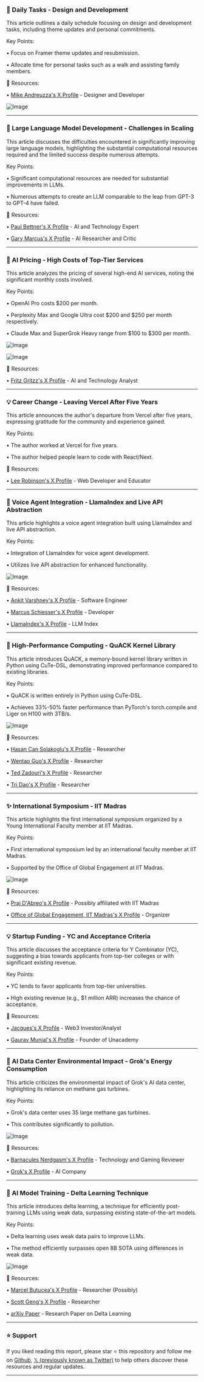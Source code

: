 ### 🤖 Daily Tasks - Design and Development

This article outlines a daily schedule focusing on design and development tasks, including theme updates and personal commitments.

Key Points:

•  Focus on Framer theme updates and resubmission.

•  Allocate time for personal tasks such as a walk and assisting family members.


🔗 Resources:

• [Mike Andreuzza's X Profile](https://x.com/Mike_Andreuzza) - Designer and Developer


![Image](https://pbs.twimg.com/media/GvjqiX4WgAAlRET?format=jpg&name=900x900)


---

### 🤖 Large Language Model Development - Challenges in Scaling

This article discusses the difficulties encountered in significantly improving large language models, highlighting the substantial computational resources required and the limited success despite numerous attempts.

Key Points:

•  Significant computational resources are needed for substantial improvements in LLMs.

•  Numerous attempts to create an LLM comparable to the leap from GPT-3 to GPT-4 have failed.


🔗 Resources:

• [Paul Bettner's X Profile](https://x.com/paulbettner) - AI and Technology Expert

• [Gary Marcus's X Profile](https://x.com/GaryMarcus) - AI Researcher and Critic



---

### 🚀 AI Pricing - High Costs of Top-Tier Services

This article analyzes the pricing of several high-end AI services, noting the significant monthly costs involved.

Key Points:

•  OpenAI Pro costs $200 per month.

•  Perplexity Max and Google Ultra cost $200 and $250 per month respectively.

•  Claude Max and SuperGrok Heavy range from $100 to $300 per month.


![Image](https://pbs.twimg.com/media/Gvd8tYkXkAE1khH?format=jpg&name=small)

![Image](https://pbs.twimg.com/media/Gvd6ZmPakAAWYdi?format=jpg&name=240x240)

🔗 Resources:

• [Fritz Gritzz's X Profile](https://x.com/FritzGritzz) - AI and Technology Analyst


---

### 💡 Career Change - Leaving Vercel After Five Years

This article announces the author's departure from Vercel after five years, expressing gratitude for the community and experience gained.

Key Points:

•  The author worked at Vercel for five years.

•  The author helped people learn to code with React/Next.



🔗 Resources:

• [Lee Robinson's X Profile](https://x.com/leerob) - Web Developer and Educator


---

### 🤖 Voice Agent Integration - LlamaIndex and Live API Abstraction

This article highlights a voice agent integration built using LlamaIndex and live API abstraction.

Key Points:

•  Integration of LlamaIndex for voice agent development.

•  Utilizes live API abstraction for enhanced functionality.


![Image](https://pbs.twimg.com/amplify_video_thumb/1943514358467948544/img/cNc3Y6-7N03NPnph.jpg)

🔗 Resources:

• [Ankit Varshney's X Profile](https://x.com/AnkitVarsh16015) - Software Engineer

• [Marcus Schiesser's X Profile](https://x.com/MarcusSchiesser) - Developer

• [LlamaIndex's X Profile](https://x.com/llama_index) - LLM Index


---

### 🤖 High-Performance Computing - QuACK Kernel Library

This article introduces QuACK, a memory-bound kernel library written in Python using CuTe-DSL, demonstrating improved performance compared to existing libraries.

Key Points:

•  QuACK is written entirely in Python using CuTe-DSL.

•  Achieves 33%-50% faster performance than PyTorch's torch.compile and Liger on H100 with 3TB/s.


![Image](https://pbs.twimg.com/media/Gvg8GqQW4AAeu2G?format=jpg&name=small)

🔗 Resources:

• [Hasan Can Solakoglu's X Profile](https://x.com/HCSolakoglu) - Researcher

• [Wentao Guo's X Profile](https://x.com/WentaoGuo7) - Researcher

• [Ted Zadouri's X Profile](https://x.com/tedzadouri) - Researcher

• [Tri Dao's X Profile](https://x.com/tri_dao) - Researcher



---

### ✨ International Symposium - IIT Madras

This article highlights the first international symposium organized by a Young International Faculty member at IIT Madras.

Key Points:

•  First international symposium led by an international faculty member at IIT Madras.

•  Supported by the Office of Global Engagement at IIT Madras.


![Image](https://pbs.twimg.com/media/GvjYtnpW8AAoZ8u?format=jpg&name=small)

🔗 Resources:

• [Praj D'Abreo's X Profile](https://x.com/prajdabre) - Possibly affiliated with IIT Madras

• [Office of Global Engagement, IIT Madras's X Profile](https://x.com/ogeiitm) - Organizer



---

### 💡 Startup Funding - YC and Acceptance Criteria

This article discusses the acceptance criteria for Y Combinator (YC), suggesting a bias towards applicants from top-tier colleges or with significant existing revenue.

Key Points:

•  YC tends to favor applicants from top-tier universities.

•  High existing revenue (e.g., $1 million ARR) increases the chance of acceptance.


🔗 Resources:

• [Jacques's X Profile](https://x.com/jacques_web3) - Web3 Investor/Analyst

• [Gaurav Munjal's X Profile](https://x.com/gauravmunjal) - Founder of Unacademy



---

### 🤖 AI Data Center Environmental Impact - Grok's Energy Consumption

This article criticizes the environmental impact of Grok's AI data center, highlighting its reliance on methane gas turbines.

Key Points:

•  Grok's data center uses 35 large methane gas turbines.

•  This contributes significantly to pollution.


![Image](https://pbs.twimg.com/tweet_video_thumb/GvjgLV5W4AAYDck.jpg)

🔗 Resources:

• [Barnacules Nerdgasm's X Profile](https://x.com/Barnacules) - Technology and Gaming Reviewer

• [Grok's X Profile](https://x.com/grok) - AI Company



---

### 🤖 AI Model Training - Delta Learning Technique

This article introduces delta learning, a technique for efficiently post-training LLMs using weak data, surpassing existing state-of-the-art models.

Key Points:

•  Delta learning uses weak data pairs to improve LLMs.

•  The method efficiently surpasses open 8B SOTA using differences in weak data.


![Image](https://pbs.twimg.com/media/Gvbcw84bYAELHZJ?format=jpg&name=small)

🔗 Resources:

• [Marcel Butucea's X Profile](https://x.com/marcel_butucea) - Researcher (Possibly)

• [Scott Geng's X Profile](https://x.com/scottgeng00) - Researcher

• [arXiv Paper](http://arxiv.org/abs/2507.06187) - Research Paper on Delta Learning


---

### ⭐️ Support

If you liked reading this report, please star ⭐️ this repository and follow me on [Github](https://github.com/Drix10), [𝕏 (previously known as Twitter)](https://x.com/DRIX_10_) to help others discover these resources and regular updates.

---